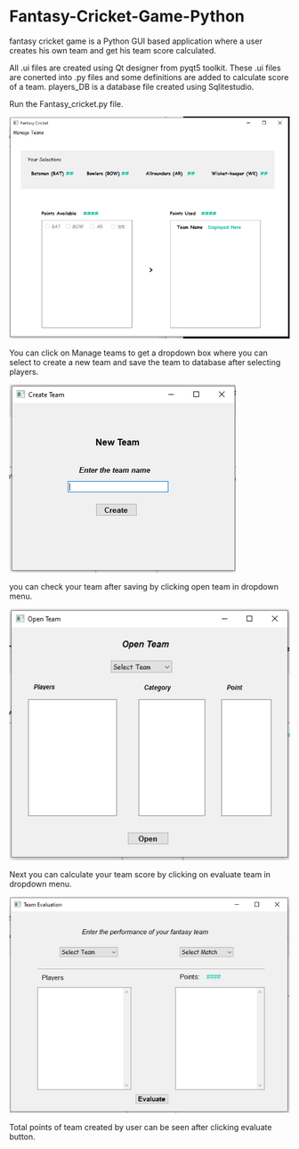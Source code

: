 # Fantasy-Cricket-Game-Python
fantasy cricket game is a Python GUI based application where a user creates his own team and get his team score calculated.

All .ui files are created using Qt designer from pyqt5 toolkit.
These .ui files are conerted into .py files and some definitions are added to calculate score of a team.
players_DB is a database file created using Sqlitestudio.

Run the Fantasy_cricket.py file.

![Main screen](Game-Screens/fantasy_cricket.PNG)

You can click on Manage teams to get a dropdown box where you can select to create a new team and save the team to database after selecting players.

![New Team screen](Game-Screens/new_team.PNG)

you can check your team after saving by clicking open team in dropdown menu.

![Open team screen](Game-Screens/open_team.PNG)

Next you can calculate your team score by clicking on evaluate team in dropdown menu.

![Evaluate team screen](Game-Screens/evaluate_team.PNG)

Total points of team created by user can be seen after clicking evaluate button.   
